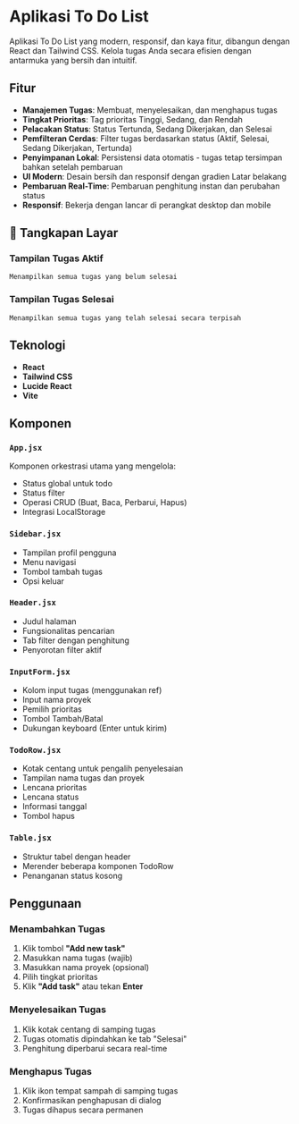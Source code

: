 # Aplikasi To Do List

Aplikasi To Do List yang modern, responsif, dan kaya fitur, dibangun dengan React dan Tailwind CSS. Kelola tugas Anda secara efisien dengan antarmuka yang bersih dan intuitif.


## Fitur

- **Manajemen Tugas**: Membuat, menyelesaikan, dan menghapus tugas
- **Tingkat Prioritas**: Tag prioritas Tinggi, Sedang, dan Rendah
- **Pelacakan Status**: Status Tertunda, Sedang Dikerjakan, dan Selesai
- **Pemfilteran Cerdas**: Filter tugas berdasarkan status (Aktif, Selesai, Sedang Dikerjakan, Tertunda)
- **Penyimpanan Lokal**: Persistensi data otomatis - tugas tetap tersimpan bahkan setelah pembaruan
- **UI Modern**: Desain bersih dan responsif dengan gradien Latar belakang
- **Pembaruan Real-Time**: Pembaruan penghitung instan dan perubahan status
- **Responsif**: Bekerja dengan lancar di perangkat desktop dan mobile


## 📸 Tangkapan Layar

### Tampilan Tugas Aktif
```
Menampilkan semua tugas yang belum selesai
```

### Tampilan Tugas Selesai
```
Menampilkan semua tugas yang telah selesai secara terpisah
```

## Teknologi

- **React** 
- **Tailwind CSS** 
- **Lucide React** 
- **Vite** 

## Komponen

### `App.jsx`
Komponen orkestrasi utama yang mengelola:
- Status global untuk todo
- Status filter
- Operasi CRUD (Buat, Baca, Perbarui, Hapus)
- Integrasi LocalStorage

### `Sidebar.jsx`
- Tampilan profil pengguna
- Menu navigasi
- Tombol tambah tugas
- Opsi keluar

### `Header.jsx`
- Judul halaman
- Fungsionalitas pencarian
- Tab filter dengan penghitung
- Penyorotan filter aktif

### `InputForm.jsx`
- Kolom input tugas (menggunakan ref)
- Input nama proyek
- Pemilih prioritas
- Tombol Tambah/Batal
- Dukungan keyboard (Enter untuk kirim)

### `TodoRow.jsx`
- Kotak centang untuk pengalih penyelesaian
- Tampilan nama tugas dan proyek
- Lencana prioritas
- Lencana status
- Informasi tanggal
- Tombol hapus

### `Table.jsx`
- Struktur tabel dengan header
- Merender beberapa komponen TodoRow
- Penanganan status kosong

## Penggunaan

### Menambahkan Tugas

1. Klik tombol **"Add new task"**
2. Masukkan nama tugas (wajib)
3. Masukkan nama proyek (opsional)
4. Pilih tingkat prioritas
5. Klik **"Add task"** atau tekan **Enter**

### Menyelesaikan Tugas

1. Klik kotak centang di samping tugas
2. Tugas otomatis dipindahkan ke tab "Selesai"
3. Penghitung diperbarui secara real-time


### Menghapus Tugas

1. Klik ikon tempat sampah di samping tugas
2. Konfirmasikan penghapusan di dialog
3. Tugas dihapus secara permanen

